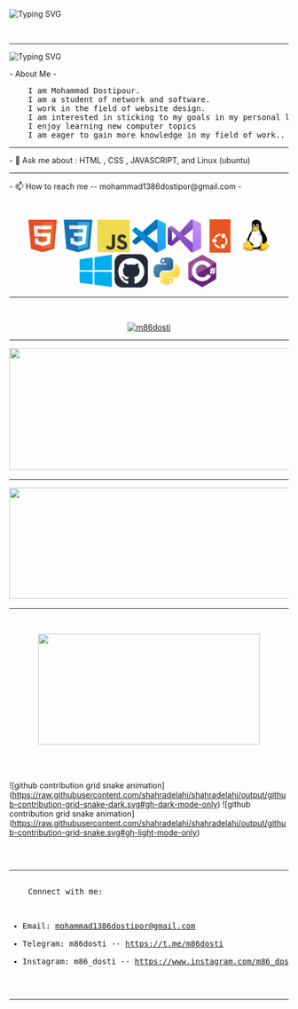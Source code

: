   <img src="https://readme-typing-svg.herokuapp.com?font=Pacifico&color=%ffffff&size=48&center=true&vCenter=true&width=1200&height=100&lines=Welcome+to+m86dosti!" alt="Typing SVG" style="display: inline-block;">

<br><hr>
  <img src="https://readme-typing-svg.herokuapp.com?font=Pacifico&color=%ffffff&size=48&center=true&vCenter=true&width=1200&height=100&lines=I'm+Mohammad+Dostipour!" alt="Typing SVG" style="display: inline-block;">  

<p> - About Me - </p>

<pre>
    I am Mohammad Dostipour.
    I am a student of network and software.
    I work in the field of website design.
    I am interested in sticking to my goals in my personal life and also working hard to achieve them.
    I enjoy learning new computer topics 
    I am eager to gain more knowledge in my field of work..
</pre>

<hr>

<p>- 💬 Ask me about : HTML , CSS , JAVASCRIPT, and Linux (ubuntu) </p>

<hr>

<p>- 📫 How to reach me -- mohammad1386dostipor@gmail.com - </p>

<br>

<p align="center">
  
<img src="https://github.com/devicons/devicon/blob/master/icons/html5/html5-original.svg" alt="HTML" height="60px">
<img src="https://github.com/devicons/devicon/blob/master/icons/css3/css3-original.svg" alt="CSS" height="60px">
<img src="https://github.com/devicons/devicon/blob/master/icons/javascript/javascript-original.svg" alt="JAVASCRIPt" height="60px">
<img src="https://github.com/devicons/devicon/blob/master/icons/vscode/vscode-original.svg" alt="VScode" height="60px">
<img src="https://github.com/devicons/devicon/blob/master/icons/visualstudio/visualstudio-original.svg" alt="visualstudio" height="60px">
<img src="https://github.com/devicons/devicon/blob/master/icons/ubuntu/ubuntu-original.svg" alt="UBUNTU" height="60px">
<img src="https://github.com/devicons/devicon/blob/master/icons/linux/linux-original.svg" alt="linux" height="60px">
<img src="https://github.com/devicons/devicon/blob/master/icons/windows8/windows8-original.svg" alt="windows" height="60px">
<img src="https://github.com/tandpfun/skill-icons/blob/main/icons/Github-Dark.svg" alt="github" height="60px">
<img src="https://github.com/devicons/devicon/blob/master/icons/python/python-original.svg" alt="python" height="60px">
<img src="https://github.com/devicons/devicon/blob/master/icons/csharp/csharp-original.svg" alt="c#" height="60px">
<a href="https://skillicons.dev"></a>
</p>
<hr>
<br>
</div>
    <p align="center"> 
        <a href="https://github.com/ryo-ma/github-profile-trophy">
            <img src="https://github-profile-trophy.vercel.app/?username=m86dosti&theme=juicyfresh" alt="m86dosti"/>
        </a> 
    </p>
<hr>
<p align="center">
  <img width="800" height="220" src="https://streak-stats.demolab.com?user=m86dosti&theme=highcontrast&hide_border=true&border_radius=5&card_width=800">
</p>
<hr>
<p align="center">
  <img width="600" height="200" src="https://github-readme-stats.vercel.app/api?username=m86dosti&show_icons=true&theme=vision-friendly-dark">
</p>

<hr>
<br>
 
<p align="center">
  <img width="400" height="200" src="https://github-readme-stats.vercel.app/api/top-langs/?username=m86dosti&size_weight=0.0005&count_weight=0.3&layout=compact&theme=vision-friendly-dark">
</p>

<br>
 


<div id="header" align="center">
  <img src="https://komarev.com/ghpvc/?username=m86dosti&style=for-the-badge&color=orange" alt=""/>
  <br>
</div>



![github contribution grid snake animation]
(https://raw.githubusercontent.com/shahradelahi/shahradelahi/output/github-contribution-grid-snake-dark.svg#gh-dark-mode-only)
![github contribution grid snake animation]
(https://raw.githubusercontent.com/shahradelahi/shahradelahi/output/github-contribution-grid-snake.svg#gh-light-mode-only)



<br>


<div>
<pre>
<hr>
    Connect with me:

- Email: mohammad1386dostipor@gmail.com 
- Telegram: m86dosti -- https://t.me/m86dosti
- Instagram: m86_dosti -- https://www.instagram.com/m86_dosti 
  
<hr>
</pre>
</div>
